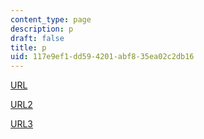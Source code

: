 ```yaml
---
content_type: page
description: p
draft: false
title: p
uid: 117e9ef1-dd59-4201-abf8-35ea02c2db16
---
```

[URL](https://commons.wikimedia.org/wiki/File:Saint_Joseph_charpentier_\(La_Tour\).jpg)

[URL2](https://commons.m.wikimedia.org/wiki/File:Louis_Robert_as_a_child_(1843)_Jean-Baptiste-Camille_Corot_(Louvre).jpg)

[URL3](https://commons.wikimedia.org/wiki/File:A_Martyr_or_The_Violette_Merchant_\(c._1885_-_Fernand_Pelez\).jp)